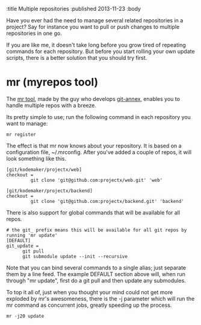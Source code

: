 :title Multiple repositories
:published 2013-11-23 
:body 

Have you ever had the need to manage several related repositories in a project? Say for instance you want to pull or push changes to multiple repositories in one go. 

If you are like me, it doesn't take long before you grow tired of repeating commands for each repository. But before you start rolling your own update scripts, there is a better solution that you should try first.

mr (myrepos tool)
========================
The [mr tool](http://joeyh.name/code/mr/), made by the guy who develops [git-annex](http://git-annex.branchable.com/), enables you to handle multiple repos with a breeze.

Its pretty simple to use; run the following command in each repository you want to manage:

```
mr register
```

The effect is that mr now knows about your repository. It is based on a configuration file, ~/.mrconfig. After you've added a couple of repos, it will look something like this.

```
[git/kodemaker/projectx/web]
checkout = 
	     git clone 'git@github.com:projectx/web.git' 'web'

[git/kodemaker/projectx/backend]
checkout = 
	     git clone 'git@github.com:projectx/backend.git' 'backend'
```

There is also support for global commands that will be available for all repos.

```
# the git_ prefix means this will be available for all git repos by running 'mr update'
[DEFAULT]
git_update = 
	  git pull 
	  git submodule update --init --recursive
```

Note that you can bind several commands to a single alias; just separate them by a line feed. The example DEFAULT section above will, when run through "mr update", first do a git pull and then update any submodules.

To top it all of, just when you thought your mind could not get more exploded by mr's awesomeness, there is the -j parameter which will run the mr command as concurrent jobs, greatly speeding up the process. 

```
mr -j20 update
```